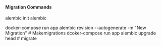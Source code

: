 #### Migration Commands ####

alembic init alembic 

docker-compose run app alembic revision --autogenerate -m "New Migration" # Makemigrations
dcoker-compose run app alembic upgrade head # migrate